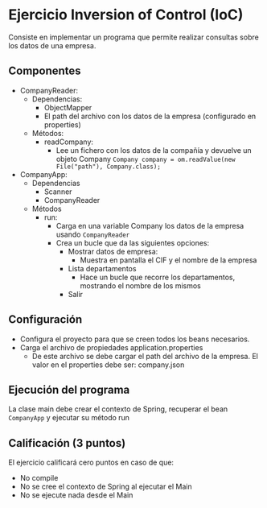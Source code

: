 # Ejercicio Inversion of Control (IoC)

Consiste en implementar un programa que permite realizar consultas sobre los datos de una empresa.

## Componentes

- CompanyReader:
  - Dependencias:
    - ObjectMapper
    - El path del archivo con los datos de la empresa (configurado en properties)
  - Métodos:
    - readCompany: 
      - Lee un fichero con los datos de la compañía y devuelve un objeto Company
           `Company company = om.readValue(new File("path"), Company.class);`  
- CompanyApp:
  - Dependencias
    - Scanner
    - CompanyReader
  - Métodos
    - run: 
      - Carga en una variable Company los datos de la empresa usando `CompanyReader` 
      - Crea un bucle que da las siguientes opciones:
        - Mostrar datos de empresa:
          - Muestra en pantalla el CIF y el nombre de la empresa
        - Lista departamentos 
          - Hace un bucle que recorre los departamentos, mostrando el nombre de los mismos
        - Salir

## Configuración

- Configura el proyecto para que se creen todos los beans necesarios. 
- Carga el archivo de propiedades application.properties
  - De este archivo se debe cargar el path del archivo de la empresa. El valor en el properties debe ser: company.json

## Ejecución del programa

La clase main debe crear el contexto de Spring, recuperar el bean `CompanyApp` y ejecutar su método run

## Calificación (3 puntos)

El ejercicio calificará cero puntos en caso de que:
- No compile
- No se cree el contexto de Spring al ejecutar el Main
- No se ejecute nada desde el Main
